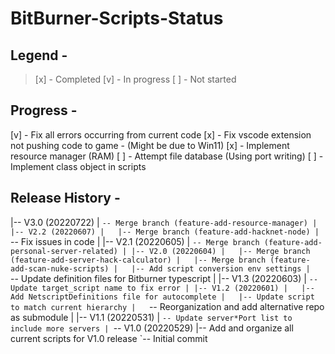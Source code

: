 # BitBurner-Scripts-Status

## Legend - 
> [x] - Completed
> [v] - In progress
> [ ] - Not started

## Progress - 
[v] - Fix all errors occurring from current code
[x] - Fix vscode extension not pushing code to game - (Might be due to Win11)
[x] - Implement resource manager (RAM)
[ ] - Attempt file database (Using port writing)
[ ] - Implement class object in scripts

## Release History -
|-- V3.0 (20220722)
|   `-- Merge branch (feature-add-resource-manager)
|
|-- V2.2 (20220607)
|   |-- Merge branch (feature-add-hacknet-node)
|   `-- Fix issues in code
|
|-- V2.1 (20220605)
|   `-- Merge branch (feature-add-personal-server-related)
|
|-- V2.0 (20220604)
|   |-- Merge branch (feature-add-server-hack-calculator)
|   |-- Merge branch (feature-add-scan-nuke-scripts)
|   |-- Add script conversion env settings
|   `-- Update definition files for Bitburner typescript
|
|-- V1.3 (20220603)
|   `-- Update target_script name to fix error
|
|-- V1.2 (20220601)
|   |-- Add NetscriptDefinitions file for autocomplete
|   |-- Update script to match current hierarchy
|   `-- Reorganization and add alternative repo as submodule
|
|-- V1.1 (20220531)
|   `-- Update server*Port list to include more servers
|
`-- V1.0 (20220529)
    |-- Add and organize all current scripts for V1.0 release
    `-- Initial commit